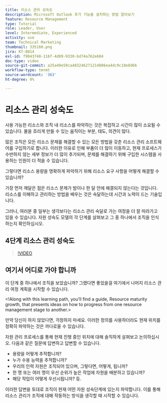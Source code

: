 ```yaml
---
title: 리소스 관리 성숙도
description: Microsoft Outlook 추가 기능을 설치하는 방법 알아보기
feature: Resource Management
type: Tutorial
role: Leader, User
level: Intermediate, Experienced
activity: use
team: Technical Marketing
thumbnail: 335160.png
jira: KT-8814
exl-id: f9043748-116f-4d89-9330-bd74a762e684
doc-type: video
source-git-commit: a25a49e59ca483246271214886ea4dc9c10e8d66
workflow-type: tm+mt
source-wordcount: '363'
ht-degree: 0%

---
```


# 리소스 관리 성숙도

사용 가능한 리소스와 조직 내 리소스를 파악하는 것은 복잡하고 시간이 많이 소요될 수 있습니다. 물을 흐리게 만들 수 있는 움직이는 부분, 태도, 의견이 많다.

많은 조직은 모든 리소스 문제를 해결할 수 있는 모든 방법을 갖춘 리소스 관리 소프트웨어를 구입하기로 합니다. 이러한 이유로 인해 부품이 더 많이 이동하고, 현재 프로세스가 수반하지 않는 세부 정보가 더 많이 추가되며, 문제를 해결하기 위해 구입한 시스템을 사용하는 인원이 더 적을 수 있습니다.

그렇다면 리소스 용량을 명확하게 파악하기 위해 리소스 요구 사항을 어떻게 해결할 수 있습니까?

가장 먼저 깨달은 점은 리소스 문제가 밤이나 한 달 안에 해결되지 않는다는 것입니다. 리소스를 이해하고 관리하는 방법을 배우는 것은 숙달하는데 시간과 노력이 드는 기술입니다.

그러나, 여러분 중 일부는 생각보다는 리소스 관리 숙달로 가는 여정을 더 잘 따라가고 있을 수 있습니다. 자원 성숙도 모델의 각 단계를 살펴보고 그 중 하나에서 조직을 인식하는지 확인하십시오.

## 4단계 리소스 관리 성숙도

>[!VIDEO](https://video.tv.adobe.com/v/335160/?quality=12&learn=on)


## 여기서 어디로 가야 합니까

이 단계 중 하나에서 조직을 보았습니까? 그랬다면 좋았을걸 여기에서 나머지 리소스 관리 여정 계획을 시작할 수 있습니다.

&lt;!Along with this learning path, you’ll find a guide, Resource maturity growth, that presents ideas on how to progress from one resource management stage to another.&gt;

만약 당신이 하지 않았다면, 걱정하지 마세요. 이러한 정의를 사용하더라도 현재 위치를 정확히 파악하는 것은 까다로울 수 있습니다.

자원 관리 프로세스를 통해 현재 진행 중인 위치에 대해 솔직하게 살펴보고 논의하십시오. 다음과 같은 질문에 답변하고 답변할 수 있습니다.

* 용량을 어떻게 추적합니까?
* 누가 수용 능력을 추적합니까?
* 우리의 인력 자원은 조직되어 있으며, 그렇다면, 어떻게, 됩니까?
* 한 명 또는 여러 명이 우선 순위가 높은 작업에 자원을 배분하고 있습니까?
* 해당 작업이 어떻게 우선시됩니까? 등.

이러한 답변을 토대로 조직이 현재 어떤 자원 성숙단계에 있는지 파악합니다. 이를 통해 리소스 관리가 조직에 대해 작동하는 방식을 생각할 때 시작할 수 있습니다.
